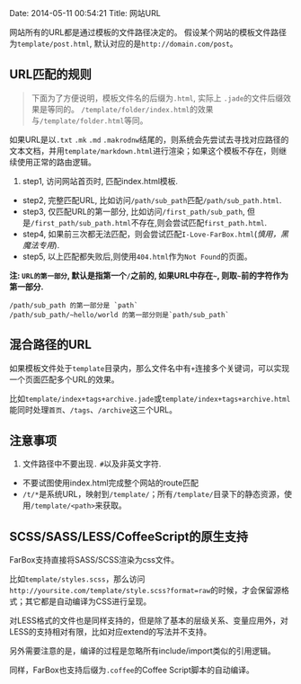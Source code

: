 Date: 2014-05-11 00:54:21
Title: 网站URL

网站所有的URL都是通过模板的文件路径决定的。
假设某个网站的模板文件路径为`template/post.html`, 默认对应的是`http://domain.com/post`。


## URL匹配的规则

> 下面为了方便说明，模板文件名的后缀为`.html`, 实际上 `.jade`的文件后缀效果是等同的。
> `/template/folder/index.html`的效果与`/template/folder.html`等同。

如果URL是以`.txt` `.mk`  `.md` `.makrodnw`结尾的，则系统会先尝试去寻找对应路径的文本文档，并用`template/markdown.html`进行渲染；如果这个模板不存在，则继续使用正常的路由逻辑。

1. step1, 访问网站首页时, 匹配index.html模板.
- step2, 完整匹配URL, 比如访问`/path/sub_path`匹配`/path/sub_path.html`.
- step3, 仅匹配URL的第一部分, 比如访问`/first_path/sub_path`, 但是`/first_path/sub_path.html`不存在,则会尝试匹配`first_path.html`.
- step4, 如果前三次都无法匹配，则会尝试匹配`I-Love-FarBox.html`(*慎用，黑魔法专用*).
- step5, 以上匹配都失败后,则使用`404.html`作为`Not Found`的页面。

**注: `URL的第一部分`, 默认是指第一个`/`之前的, 如果URL中存在`~`, 则取`~`前的字符作为第一部分.**
```
/path/sub_path 的第一部分是 `path`
/path/sub_path/~hello/world 的第一部分则是`path/sub_path`
```

## 混合路径的URL

如果模板文件处于`template`目录内，那么文件名中有`+`连接多个关键词，可以实现一个页面匹配多个URL的效果。

比如`template/index+tags+archive.jade`或`template/index+tags+archive.html`能同时处理`首页`、`/tags`、`/archive`这三个URL。


## 注意事项
1. 文件路径中不要出现`.` `#`以及非英文字符.
- 不要试图使用index.html完成整个网站的route匹配
- `/t/*`是系统URL，映射到`/template/`；所有`/template/`目录下的静态资源，使用`/template/<path>`来获取。


## SCSS/SASS/LESS/CoffeeScript的原生支持

FarBox支持直接将SASS/SCSS渲染为css文件。

比如`template/styles.scss`，那么访问`http://yoursite.com/template/style.scss?format=raw`的时候，才会保留源格式；其它都是自动编译为CSS进行呈现。

对LESS格式的文件也是同样支持的，但是除了基本的层级关系、变量应用外，对LESS的支持相对有限，比如对应extend的写法并不支持。

另外需要注意的是，编译的过程是忽略所有include/import类似的引用逻辑。

同样，FarBox也支持后缀为`.coffee`的Coffee Script脚本的自动编译。
